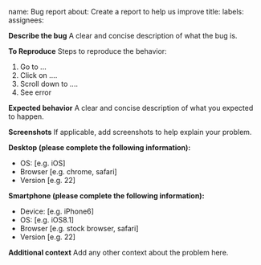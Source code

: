 name: Bug report
about: Create a report to help us improve
title:
labels:
assignees:

**Describe the bug**
A clear and concise description of what the bug is.

**To Reproduce**
Steps to reproduce the behavior:

1. Go to ...
2. Click on ....
3. Scroll down to ....
4. See error

**Expected behavior**
A clear and concise description of what you expected to happen.

**Screenshots**
If applicable, add screenshots to help explain your problem.

**Desktop (please complete the following information):**

- OS: [e.g. iOS]
- Browser [e.g. chrome, safari]
- Version [e.g. 22]

**Smartphone (please complete the following information):**

- Device: [e.g. iPhone6]
- OS: [e.g. iOS8.1]
- Browser [e.g. stock browser, safari]
- Version [e.g. 22]

**Additional context**
Add any other context about the problem here.
